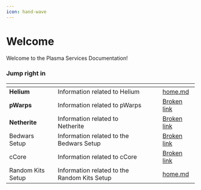 ```yaml
---
icon: hand-wave
---
```


# Welcome

Welcome to the Plasma Services Documentation!&#x20;

### Jump right in

<table data-view="cards"><thead><tr><th></th><th></th><th data-hidden data-card-cover data-type="files"></th><th data-hidden></th><th data-hidden data-card-target data-type="content-ref"></th></tr></thead><tbody><tr><td><strong>Helium</strong></td><td>Information related to Helium</td><td></td><td></td><td><a href="helium/home.md">home.md</a></td></tr><tr><td><strong>pWarps</strong></td><td>Information related to pWarps</td><td></td><td></td><td><a href="broken-reference">Broken link</a></td></tr><tr><td><strong>Netherite</strong></td><td>Information related to Netherite</td><td></td><td></td><td><a href="broken-reference">Broken link</a></td></tr><tr><td>Bedwars Setup</td><td>Information related to the Bedwars Setup</td><td></td><td></td><td><a href="broken-reference">Broken link</a></td></tr><tr><td>cCore</td><td>Information related to cCore</td><td></td><td></td><td><a href="broken-reference">Broken link</a></td></tr><tr><td>Random Kits Setup</td><td>Information related to the Random Kits Setup</td><td></td><td></td><td><a href="randomkits-setup/home.md">home.md</a></td></tr></tbody></table>
